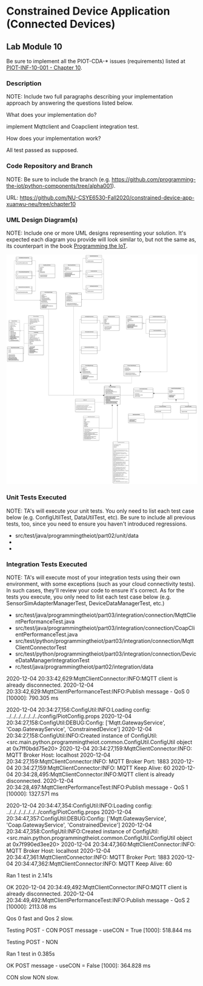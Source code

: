 # Constrained Device Application (Connected Devices)

## Lab Module 10

Be sure to implement all the PIOT-CDA-* issues (requirements) listed at [PIOT-INF-10-001 - Chapter 10](https://github.com/orgs/programming-the-iot/projects/1#column-10488510).

### Description

NOTE: Include two full paragraphs describing your implementation approach by answering the questions listed below.

What does your implementation do? 

implement Mqttclient and Coapclient integration test.

How does your implementation work?

All test passed as supposed.

### Code Repository and Branch

NOTE: Be sure to include the branch (e.g. https://github.com/programming-the-iot/python-components/tree/alpha001).

URL:  https://github.com/NU-CSYE6530-Fall2020/constrained-device-app-xuanwu-neu/tree/chapter10

### UML Design Diagram(s)

NOTE: Include one or more UML designs representing your solution. It's expected each
diagram you provide will look similar to, but not the same as, its counterpart in the
book [Programming the IoT](https://learning.oreilly.com/library/view/programming-the-internet/9781492081401/).

![image](./chapter10.svg)

### Unit Tests Executed

NOTE: TA's will execute your unit tests. You only need to list each test case below
(e.g. ConfigUtilTest, DataUtilTest, etc). Be sure to include all previous tests, too,
since you need to ensure you haven't introduced regressions.

- src/test/java/programmingtheiot/part02/unit/data
- 
- 

### Integration Tests Executed

NOTE: TA's will execute most of your integration tests using their own environment, with
some exceptions (such as your cloud connectivity tests). In such cases, they'll review
your code to ensure it's correct. As for the tests you execute, you only need to list each
test case below (e.g. SensorSimAdapterManagerTest, DeviceDataManagerTest, etc.)

- src/test/java/programmingtheiot/part03/integration/connection/MqttClientPerformanceTest.java
- src/test/java/programmingtheiot/part03/integration/connection/CoapClientPerformanceTest.java
- src/test/python/programmingtheiot/part03/integration/connection/MqttClientConnectorTest
- src/test/python/programmingtheiot/part03/integration/connection/DeviceDataManagerIntegrationTest
- rc/test/java/programmingtheiot/part02/integration/data


2020-12-04 20:33:42,629:MqttClientConnector:INFO:MQTT client is already disconnected.
2020-12-04 20:33:42,629:MqttClientPerformanceTest:INFO:Publish message - QoS 0 [10000]: 790.305 ms

2020-12-04 20:34:27,156:ConfigUtil:INFO:Loading config: ../../../../../../../config/PiotConfig.props
2020-12-04 20:34:27,158:ConfigUtil:DEBUG:Config: ['Mqtt.GatewayService', 'Coap.GatewayService', 'ConstrainedDevice']
2020-12-04 20:34:27,158:ConfigUtil:INFO:Created instance of ConfigUtil: <src.main.python.programmingtheiot.common.ConfigUtil.ConfigUtil object at 0x7ff0bdd75e20>
2020-12-04 20:34:27,159:MqttClientConnector:INFO:	MQTT Broker Host: localhost
2020-12-04 20:34:27,159:MqttClientConnector:INFO:	MQTT Broker Port: 1883
2020-12-04 20:34:27,159:MqttClientConnector:INFO:	MQTT Keep Alive:  60
2020-12-04 20:34:28,495:MqttClientConnector:INFO:MQTT client is already disconnected.
2020-12-04 20:34:28,497:MqttClientPerformanceTest:INFO:Publish message - QoS 1 [10000]: 1327.571 ms

2020-12-04 20:34:47,354:ConfigUtil:INFO:Loading config: ../../../../../../../config/PiotConfig.props
2020-12-04 20:34:47,357:ConfigUtil:DEBUG:Config: ['Mqtt.GatewayService', 'Coap.GatewayService', 'ConstrainedDevice']
2020-12-04 20:34:47,358:ConfigUtil:INFO:Created instance of ConfigUtil: <src.main.python.programmingtheiot.common.ConfigUtil.ConfigUtil object at 0x7f990ed3ee20>
2020-12-04 20:34:47,360:MqttClientConnector:INFO:	MQTT Broker Host: localhost
2020-12-04 20:34:47,361:MqttClientConnector:INFO:	MQTT Broker Port: 1883
2020-12-04 20:34:47,362:MqttClientConnector:INFO:	MQTT Keep Alive:  60


Ran 1 test in 2.141s

OK
2020-12-04 20:34:49,492:MqttClientConnector:INFO:MQTT client is already disconnected.
2020-12-04 20:34:49,492:MqttClientPerformanceTest:INFO:Publish message - QoS 2 [10000]: 2113.08 ms

Qos 0 fast and Qos 2 slow.


Testing POST - CON
POST message - useCON = True [1000]: 518.844 ms

Testing POST - NON


Ran 1 test in 0.385s

OK
POST message - useCON = False [1000]: 364.828 ms

CON slow NON slow.


